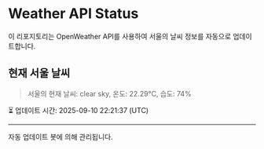
# Weather API Status

이 리포지토리는 OpenWeather API를 사용하여 서울의 날씨 정보를 자동으로 업데이트합니다.

## 현재 서울 날씨
> 서울의 현재 날씨: clear sky, 온도: 22.29°C, 습도: 74%

⏳ 업데이트 시간: 2025-09-10 22:21:37 (UTC)

---
자동 업데이트 봇에 의해 관리됩니다.
